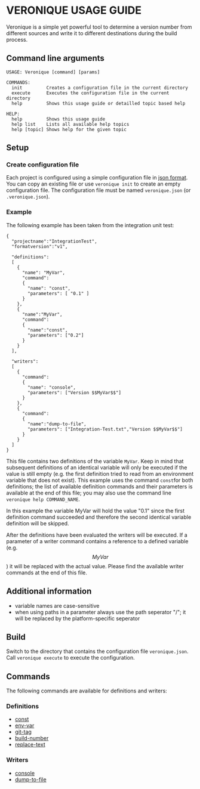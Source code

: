 # VERONIQUE USAGE GUIDE

Veronique is a simple yet powerful tool to determine a version number from different sources and write it to different destinations during the build process.

## Command line arguments

    USAGE: Veronique [command] [params]

    COMMANDS:
      init         Creates a configuration file in the current directory
      execute      Executes the configuration file in the current directory
      help         Shows this usage guide or detailled topic based help

    HELP:
      help         Shows this usage guide
      help list    Lists all available help topics
      help [topic] Shows help for the given topic

## Setup

### Create configuration file

Each project is configured using a simple configuration file in [json format](https://en.wikipedia.org/wiki/JSON).
You can copy an existing file or use `veronique init` to create an empty configuration file.
The configuration file must be named `veronique.json` (or `.veronique.json`).

### Example

The following example has been taken from the integration unit test:

    {
      "projectname":"IntegrationTest",
      "formatversion":"v1",
  
      "definitions":
      [
        {
          "name": "MyVar",
          "command": 
          {
            "name": "const",
            "parameters": [ "0.1" ]
          }
        },
        {
          "name":"MyVar",
          "command":
          {
            "name":"const",
            "parameters": ["0.2"]
          }
        }
      ],
  
      "writers":
      [
        {
          "command": 
          {
            "name": "console",
            "parameters": ["Version $$MyVar$$"]
          }
        },
        {
          "command":
          {
            "name":"dump-to-file",
            "parameters": ["Integration-Test.txt","Version $$MyVar$$"]
          }
        }
      ]
    }

This file contains two definitions of the variable `MyVar`. Keep in mind that subsequent definitions of an identical variable will only be executed if the value is still empty (e.g. the first definition tried to read from an environment variable that does not exist).
This example uses the command `const`for both definitions; the list of available definition commands and their parameters is available at the end of this file; you may also use the command line `veronique help COMMAND_NAME`.

In this example the variable MyVar will hold the value "0.1" since the first definition command succeeded and therefore the second identical variable definition will be skipped.

After the definitions have been evaluated the writers will be executed.
If a parameter of a writer command contains a reference to a defined variable (e.g. $$MyVar$$) it will be replaced with the actual value. Please find the available writer commands at the end of this file.

## Additional information

* variable names are case-sensitive
* when using paths in a parameter always use the path seperator "/"; it will be replaced by the platform-specific seperator

## Build

Switch to the directory that contains the configuration file `veronique.json`. Call `veronique execute` to execute the configuration.

## Commands

The following commands are available for definitions and writers:

### Definitions

 * [const](./Veronique/Veronique/Help/const.txt)
 * [env-var](./Veronique/Veronique/Help/env-var.txt)
 * [git-tag](./Veronique/Veronique/Help/git-tag.txt)
 * [build-number](./Veronique/Veronique/Help/build-number.txt)
 * [replace-text](./Veronique/Veronique/Help/replace-text.txt)

### Writers

 * [console](./Veronique/Veronique/Help/console.txt)
 * [dump-to-file](./Veronique/Veronique/Help/dump-to-file.txt)